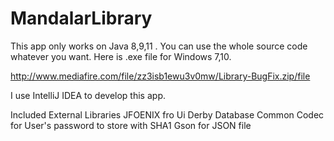 # MandalarLibrary
This app only works on Java 8,9,11 . You can use the whole source code whatever you want.
Here is .exe file for Windows 7,10.

http://www.mediafire.com/file/zz3isb1ewu3v0mw/Library-BugFix.zip/file

I use IntelliJ IDEA to develop this app.

Included External Libraries 
JFOENIX fro Ui
Derby Database
Common Codec for User's password to store with SHA1
Gson for JSON file 

